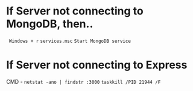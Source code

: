 # If Server not connecting to MongoDB, then..

`` Windows + r``
``services.msc``
``Start MongoDB service ``

# If Server not connecting to Express
  CMD - 
``netstat -ano | findstr :3000``
``taskkill /PID 21944 /F``
